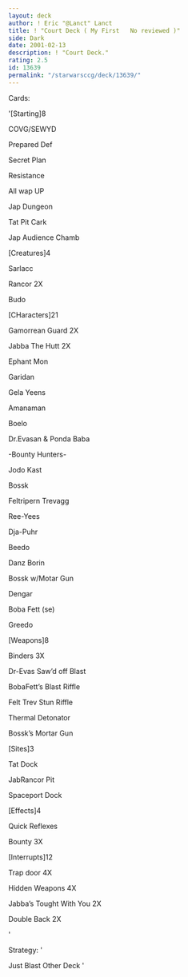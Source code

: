 ```yaml
---
layout: deck
author: ! Eric "@Lanct" Lanct
title: ! "Court Deck ( My First   No reviewed )"
side: Dark
date: 2001-02-13
description: ! "Court Deck."
rating: 2.5
id: 13639
permalink: "/starwarsccg/deck/13639/"
---
```

Cards: 

'[Starting]8

COVG/SEWYD

Prepared Def

Secret Plan

Resistance

All wap UP

Jap  Dungeon

Tat  Pit Cark

Jap  Audience Chamb


[Creatures]4

Sarlacc

Rancor 2X

Budo


[CHaracters]21

Gamorrean Guard 2X

Jabba The Hutt 2X

Ephant Mon

Garidan

Gela Yeens

Amanaman

Boelo

Dr.Evasan & Ponda Baba

-Bounty Hunters-

Jodo Kast

Bossk

Feltripern Trevagg

Ree-Yees

Dja-Puhr

Beedo

Danz Borin

Bossk w/Motar Gun

Dengar

Boba Fett (se)

Greedo


[Weapons]8

Binders 3X

Dr-Evas Saw’d off Blast

BobaFett’s Blast Riffle

Felt Trev Stun Riffle

Thermal Detonator

Bossk’s Mortar Gun


[Sites]3

Tat Dock

JabRancor Pit

Spaceport  Dock


[Effects]4

Quick Reflexes

Bounty 3X


[Interrupts]12

Trap door 4X

Hidden Weapons 4X

Jabba’s Tought With You 2X

Double Back 2X


'

Strategy: '

Just Blast Other Deck '
